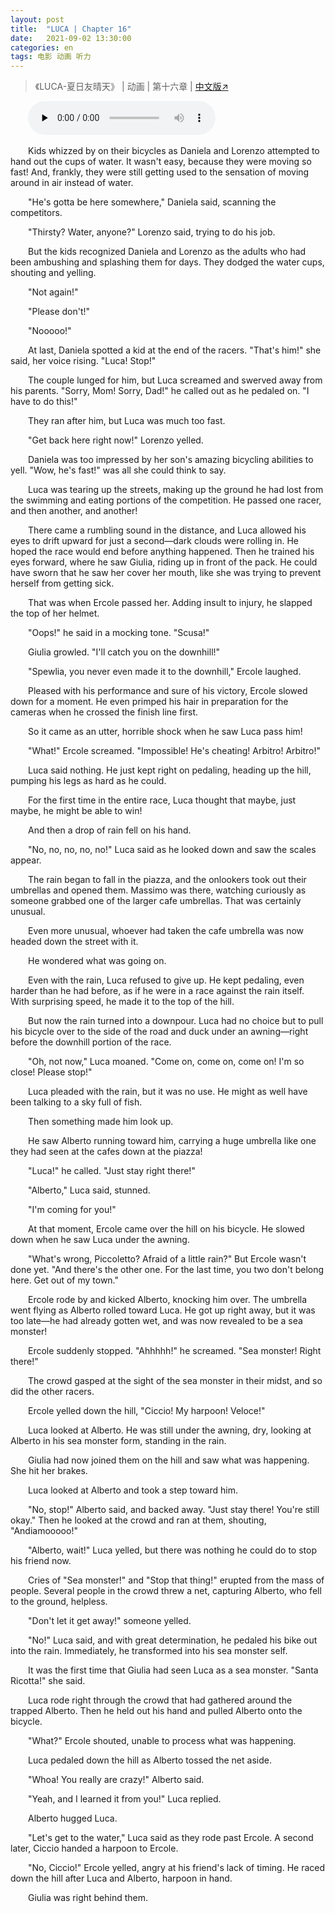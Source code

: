 ```yaml
---
layout: post
title:  "LUCA | Chapter 16"
date:   2021-09-02 13:30:00
categories: en
tags: 电影 动画 听力
---
```


>《LUCA-夏日友晴天》 | 动画 | 第十六章 | [中文版↗](https://buyivi.xyz/luca-chapter16/)

​&emsp;&emsp;<audio id="audio" controls="" preload="none">
      <source id="m4a" src="https://buyivi.xyz/files/audio/Luca/Chapter16.m4a">
</audio>

&emsp;&emsp;Kids whizzed by on their bicycles as Daniela and Lorenzo attempted to hand out the cups of water. It wasn't easy, because they were moving so fast! And, frankly, they were still getting used to the sensation of moving around in air instead of water.

&emsp;&emsp;"He's gotta be here somewhere," Daniela said, scanning the competitors.

&emsp;&emsp;"Thirsty? Water, anyone?" Lorenzo said, trying to do his job.

&emsp;&emsp;But the kids recognized Daniela and Lorenzo as the adults who had been ambushing and splashing them for days. They dodged the water cups, shouting and yelling.

&emsp;&emsp;"Not again!"

&emsp;&emsp;"Please don't!"

&emsp;&emsp;"Nooooo!"

&emsp;&emsp;At last, Daniela spotted a kid at the end of the racers. "That's him!" she said, her voice rising. "Luca! Stop!"

&emsp;&emsp;The couple lunged for him, but Luca screamed and swerved away from his parents. "Sorry, Mom! Sorry, Dad!" he called out as he pedaled on. "I have to do this!"

&emsp;&emsp;They ran after him, but Luca was much too fast.

&emsp;&emsp;"Get back here right now!" Lorenzo yelled.

&emsp;&emsp;Daniela was too impressed by her son's amazing bicycling abilities to yell. "Wow, he's fast!" was all she could think to say.

&emsp;&emsp;Luca was tearing up the streets, making up the ground he had lost from the swimming and eating portions of the competition. He passed one racer, and then another, and another!

&emsp;&emsp;There came a rumbling sound in the distance, and Luca allowed his eyes to drift upward for just a second—dark clouds were rolling in. He hoped the race would end before anything happened. Then he trained his eyes forward, where he saw Giulia, riding up in front of the pack. He could have sworn that he saw her cover her mouth, like she was trying to prevent herself from getting sick.

&emsp;&emsp;That was when Ercole passed her. Adding insult to injury, he slapped the top of her helmet.

&emsp;&emsp;"Oops!" he said in a mocking tone. "Scusa!"

&emsp;&emsp;Giulia growled. "I'll catch you on the downhill!"

&emsp;&emsp;"Spewlia, you never even made it to the downhill," Ercole laughed.

&emsp;&emsp;Pleased with his performance and sure of his victory, Ercole slowed down for a moment. He even primped his hair in preparation for the cameras when he crossed the finish line first.

&emsp;&emsp;So it came as an utter, horrible shock when he saw Luca pass him!

&emsp;&emsp;"What!" Ercole screamed. "Impossible! He's cheating! Arbitro! Arbitro!"

&emsp;&emsp;Luca said nothing. He just kept right on pedaling, heading up the hill, pumping his legs as hard as he could.

&emsp;&emsp;For the first time in the entire race, Luca thought that maybe, just maybe, he might be able to win!

&emsp;&emsp;And then a drop of rain fell on his hand.

&emsp;&emsp;"No, no, no, no, no!" Luca said as he looked down and saw the scales appear.

&emsp;&emsp;The rain began to fall in the piazza, and the onlookers took out their umbrellas and opened them. Massimo was there, watching curiously as someone grabbed one of the larger cafe umbrellas. That was certainly unusual.

&emsp;&emsp;Even more unusual, whoever had taken the cafe umbrella was now headed down the street with it.

&emsp;&emsp;He wondered what was going on.

&emsp;&emsp;Even with the rain, Luca refused to give up. He kept pedaling, even harder than he had before, as if he were in a race against the rain itself. With surprising speed, he made it to the top of the hill.

&emsp;&emsp;But now the rain turned into a downpour. Luca had no choice but to pull his bicycle over to the side of the road and duck under an awning—right before the downhill portion of the race.

&emsp;&emsp;"Oh, not now," Luca moaned. "Come on, come on, come on! I'm so close! Please stop!"

&emsp;&emsp;Luca pleaded with the rain, but it was no use. He might as well have been talking to a sky full of fish.

&emsp;&emsp;Then something made him look up.

&emsp;&emsp;He saw Alberto running toward him, carrying a huge umbrella like one they had seen at the cafes down at the piazza!

&emsp;&emsp;"Luca!" he called. "Just stay right there!"

&emsp;&emsp;"Alberto," Luca said, stunned.

&emsp;&emsp;"I'm coming for you!"

&emsp;&emsp;At that moment, Ercole came over the hill on his bicycle. He slowed down when he saw Luca under the awning.

&emsp;&emsp;"What's wrong, Piccoletto? Afraid of a little rain?" But Ercole wasn't done yet. "And there's the other one. For the last time, you two don't belong here. Get out of my town."

&emsp;&emsp;Ercole rode by and kicked Alberto, knocking him over. The umbrella went flying as Alberto rolled toward Luca. He got up right away, but it was too late—he had already gotten wet, and was now revealed to be a sea monster!

&emsp;&emsp;Ercole suddenly stopped. "Ahhhhh!" he screamed. "Sea monster! Right there!"

&emsp;&emsp;The crowd gasped at the sight of the sea monster in their midst, and so did the other racers.

&emsp;&emsp;Ercole yelled down the hill, "Ciccio! My harpoon! Veloce!"

&emsp;&emsp;Luca looked at Alberto. He was still under the awning, dry, looking at Alberto in his sea monster form, standing in the rain.

&emsp;&emsp;Giulia had now joined them on the hill and saw what was happening. She hit her brakes.

&emsp;&emsp;Luca looked at Alberto and took a step toward him.

&emsp;&emsp;"No, stop!" Alberto said, and backed away. "Just stay there! You're still okay." Then he looked at the crowd and ran at them, shouting, "Andiamooooo!"

&emsp;&emsp;"Alberto, wait!" Luca yelled, but there was nothing he could do to stop his friend now.

&emsp;&emsp;Cries of "Sea monster!" and "Stop that thing!" erupted from the mass of people. Several people in the crowd threw a net, capturing Alberto, who fell to the ground, helpless.

&emsp;&emsp;"Don't let it get away!" someone yelled.

&emsp;&emsp;"No!" Luca said, and with great determination, he pedaled his bike out into the rain. Immediately, he transformed into his sea monster self.

&emsp;&emsp;It was the first time that Giulia had seen Luca as a sea monster. "Santa Ricotta!" she said.

&emsp;&emsp;Luca rode right through the crowd that had gathered around the trapped Alberto. Then he held out his hand and pulled Alberto onto the bicycle.

&emsp;&emsp;"What?" Ercole shouted, unable to process what was happening.

&emsp;&emsp;Luca pedaled down the hill as Alberto tossed the net aside.

&emsp;&emsp;"Whoa! You really are crazy!" Alberto said.

&emsp;&emsp;"Yeah, and I learned it from you!" Luca replied.

&emsp;&emsp;Alberto hugged Luca.

&emsp;&emsp;"Let's get to the water," Luca said as they rode past Ercole. A second later, Ciccio handed a harpoon to Ercole.

&emsp;&emsp;"No, Ciccio!" Ercole yelled, angry at his friend's lack of timing. He raced down the hill after Luca and Alberto, harpoon in hand.

&emsp;&emsp;Giulia was right behind them.